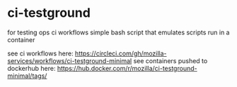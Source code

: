 # ci-testground
for testing ops ci workflows
simple bash script that emulates scripts run in a container

see ci workflows here: https://circleci.com/gh/mozilla-services/workflows/ci-testground-minimal
see containers pushed to dockerhub here: https://hub.docker.com/r/mozilla/ci-testground-minimal/tags/

